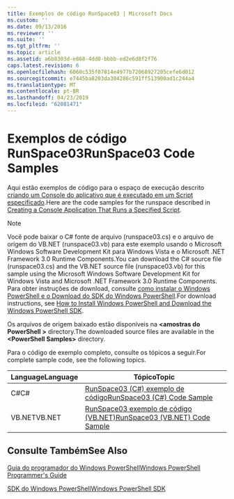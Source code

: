 ```yaml
---
title: Exemplos de código RunSpace03 | Microsoft Docs
ms.custom: ''
ms.date: 09/13/2016
ms.reviewer: ''
ms.suite: ''
ms.tgt_pltfrm: ''
ms.topic: article
ms.assetid: a6b8303d-e868-4dd0-bbbb-ed2e6d8f2f76
caps.latest.revision: 6
ms.openlocfilehash: 6060c535f07814e4977b72068927205cefe6d012
ms.sourcegitcommit: e7445ba8203da304286c591ff513900ad1c244a4
ms.translationtype: MT
ms.contentlocale: pt-BR
ms.lasthandoff: 04/23/2019
ms.locfileid: "62081471"
---
```

# <a name="runspace03-code-samples"></a><span data-ttu-id="d91e4-102">Exemplos de código RunSpace03</span><span class="sxs-lookup"><span data-stu-id="d91e4-102">RunSpace03 Code Samples</span></span>

<span data-ttu-id="d91e4-103">Aqui estão exemplos de código para o espaço de execução descrito [criando um Console do aplicativo que é executado em um Script especificado](http://msdn.microsoft.com/en-us/a93e6006-36db-4bcc-b9da-c5bebf4ffd68).</span><span class="sxs-lookup"><span data-stu-id="d91e4-103">Here are the code samples for the runspace described in [Creating a Console Application That Runs a Specified Script](http://msdn.microsoft.com/en-us/a93e6006-36db-4bcc-b9da-c5bebf4ffd68).</span></span>

> [!NOTE]
> <span data-ttu-id="d91e4-104">Você pode baixar o C# fonte de arquivo (runspace03.cs) e o arquivo de origem do VB.NET (runspace03.vb) para este exemplo usando o Microsoft Windows Software Development Kit para Windows Vista e o Microsoft .NET Framework 3.0 Runtime Components.</span><span class="sxs-lookup"><span data-stu-id="d91e4-104">You can download the C# source file (runspace03.cs) and the VB.NET source file (runspace03.vb) for this sample using the Microsoft Windows Software Development Kit for Windows Vista and Microsoft .NET Framework 3.0 Runtime Components.</span></span> <span data-ttu-id="d91e4-105">Para obter instruções de download, consulte [como instalar o Windows PowerShell e o Download do SDK do Windows PowerShell](/powershell/developer/installing-the-windows-powershell-sdk).</span><span class="sxs-lookup"><span data-stu-id="d91e4-105">For download instructions, see [How to Install Windows PowerShell and Download the Windows PowerShell SDK](/powershell/developer/installing-the-windows-powershell-sdk).</span></span>
>
> <span data-ttu-id="d91e4-106">Os arquivos de origem baixado estão disponíveis na  **\<amostras do PowerShell >** directory.</span><span class="sxs-lookup"><span data-stu-id="d91e4-106">The downloaded source files are available in the **\<PowerShell Samples>** directory.</span></span>

<span data-ttu-id="d91e4-107">Para o código de exemplo completo, consulte os tópicos a seguir.</span><span class="sxs-lookup"><span data-stu-id="d91e4-107">For complete sample code, see the following topics.</span></span>

|<span data-ttu-id="d91e4-108">Language</span><span class="sxs-lookup"><span data-stu-id="d91e4-108">Language</span></span>|<span data-ttu-id="d91e4-109">Tópico</span><span class="sxs-lookup"><span data-stu-id="d91e4-109">Topic</span></span>|
|--------------|-----------|
|<span data-ttu-id="d91e4-110">C#</span><span class="sxs-lookup"><span data-stu-id="d91e4-110">C#</span></span>|[<span data-ttu-id="d91e4-111">RunSpace03 (C#) exemplo de código</span><span class="sxs-lookup"><span data-stu-id="d91e4-111">RunSpace03 (C#) Code Sample</span></span>](./runspace03-csharp-code-sample.md)|
|<span data-ttu-id="d91e4-112">VB.NET</span><span class="sxs-lookup"><span data-stu-id="d91e4-112">VB.NET</span></span>|[<span data-ttu-id="d91e4-113">RunSpace03 exemplo de código (VB.NET)</span><span class="sxs-lookup"><span data-stu-id="d91e4-113">RunSpace03 (VB.NET) Code Sample</span></span>](./runspace03-vb-net-code-sample.md)|

## <a name="see-also"></a><span data-ttu-id="d91e4-114">Consulte Também</span><span class="sxs-lookup"><span data-stu-id="d91e4-114">See Also</span></span>

[<span data-ttu-id="d91e4-115">Guia do programador do Windows PowerShell</span><span class="sxs-lookup"><span data-stu-id="d91e4-115">Windows PowerShell Programmer's Guide</span></span>](./windows-powershell-programmer-s-guide.md)

[<span data-ttu-id="d91e4-116">SDK do Windows PowerShell</span><span class="sxs-lookup"><span data-stu-id="d91e4-116">Windows PowerShell SDK</span></span>](../windows-powershell-reference.md)